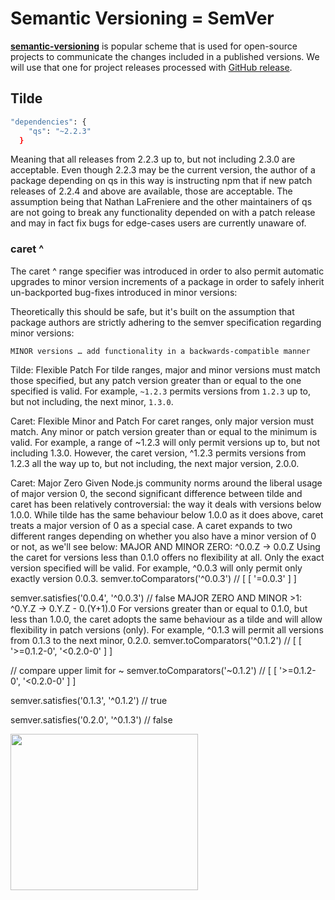 # Semantic Versioning = SemVer

[**semantic-versioning**](https://semver.org) is popular scheme that is used for open-source projects to communicate the changes included in a published versions. We will use that one for project releases processed with
[GitHub release](https://help.github.com/articles/about-releases).

## Tilde

```bash
"dependencies": {
    "qs": "~2.2.3"
  }
```

Meaning that all releases from 2.2.3 up to, but not including 2.3.0 are acceptable. Even though 2.2.3 may be the current version, the author of a package depending on qs in this way is instructing npm that if new patch releases of 2.2.4 and above are available, those are acceptable. The assumption being that Nathan LaFreniere and the other maintainers of qs are not going to break any functionality depended on with a patch release and may in fact fix bugs for edge-cases users are currently unaware of.

### caret ^

The caret ^ range specifier was introduced in order to also permit automatic upgrades to minor version increments of a package in order to safely inherit un-backported bug-fixes introduced in minor versions:

Theoretically this should be safe, but it's built on the assumption that package authors are strictly adhering to the semver specification regarding minor versions:

```
MINOR versions … add functionality in a backwards-compatible manner
```

Tilde: Flexible Patch
For tilde ranges, major and minor versions must match those specified, but any patch version greater than or equal to the one specified is valid.
For example, ```~1.2.3``` permits versions from ```1.2.3``` up to, but not including, the next minor, ```1.3.0```.

Caret: Flexible Minor and Patch
For caret ranges, only major version must match. Any minor or patch version greater than or equal to the minimum is valid.
For example, a range of ~1.2.3 will only permit versions up to, but not including 1.3.0. However, the caret version, ^1.2.3 permits versions from 1.2.3 all the way up to, but not including, the next major version, 2.0.0.

Caret: Major Zero
Given Node.js community norms around the liberal usage of major version 0, the second significant difference between tilde and caret has been relatively controversial: the way it deals with versions below 1.0.0.
While tilde has the same behaviour below 1.0.0 as it does above, caret treats a major version of 0 as a special case. A caret expands to two different ranges depending on whether you also have a minor version of 0 or not, as we'll see below:
MAJOR AND MINOR ZERO: ^0.0.Z → 0.0.Z
Using the caret for versions less than 0.1.0 offers no flexibility at all. Only the exact version specified will be valid.
For example, ^0.0.3 will only permit only exactly version 0.0.3.
semver.toComparators('^0.0.3')
// [ [ '=0.0.3' ] ]

semver.satisfies('0.0.4', '^0.0.3')
// false
MAJOR ZERO AND MINOR >1: ^0.Y.Z → 0.Y.Z - 0.(Y+1).0
For versions greater than or equal to 0.1.0, but less than 1.0.0, the caret adopts the same behaviour as a tilde and will allow flexibility in patch versions (only).
For example, ^0.1.3 will permit all versions from 0.1.3 to the next minor, 0.2.0.
semver.toComparators('^0.1.2')
// [ [ '>=0.1.2-0', '<0.2.0-0' ] ]

// compare upper limit for ~
semver.toComparators('~0.1.2')
// [ [ '>=0.1.2-0', '<0.2.0-0' ] ]

semver.satisfies('0.1.3', '^0.1.2')
// true

semver.satisfies('0.2.0', '^0.1.3')
// false

<img src="http://jontejada.com/blog/assets/semver05.png" width="300" height="250" />

